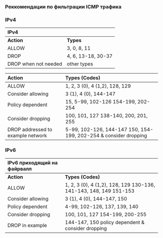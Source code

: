 ### Реккомендации по фильтрации ICMP трафика
### IPv4
|**IPv4**| |  
|:---|:---| 
|**Action** |**Types**|  
|ALLOW |3, 0, 8, 11|  
|DROP |4, 6, 13-18, 30-37|  
|DROP when not needed  |other types |  


Action |Types (Codes)
|:---|:---|
ALLOW |1, 2, 3 (0), 4 (1,2), 128, 129
Consider allowing | 3 (1), 4 (0), 144-147
Policy dependent | 15, 5-99, 102-126 154-199, 202-254
Consider dropping | 100, 101, 127 138-140, 200, 201, 255
DROP addressed to example network | 5-99, 102-126, 144-147 150, 154-199, 202-254 & consider dropping 

### IPv6  
IPv6 приходящий на файрвалл||
|:---|:---|
**Action** |**Types (Codes)**
ALLOW | 1, 2, 3 (0), 4 (1,2), 128, 129 130-136, 141-143, 148, 149 151-153
Consider allowing | 3 (1), 4 (0), 144-147, 150
Policy dependent | 4-99, 102-126, 137, 139, 140
Consider dropping | 100, 101, 127 154-199, 200-255
DROP in example | 144-147, 150 policy dependent & consider dropping 
